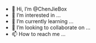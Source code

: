 - 👋 Hi, I’m @ChenJieBox
- 👀 I’m interested in ...
- 🌱 I’m currently learning ...
- 💞️ I’m looking to collaborate on ...
- 📫 How to reach me ...

<!---
ChenJieBox/ChenJieBox is a ✨ special ✨ repository because its `README.md` (this file) appears on your GitHub profile.
You can click the Preview link to take a look at your changes.
--->
